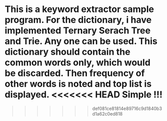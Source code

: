 This is a keyword extractor sample program.
For the dictionary, i have implemented Ternary Serach Tree and Trie.
Any one can be used.
This dictionary should contain the common words only, which would be discarded.
Then frequency of other words is noted and top list is displayed.
<<<<<<< HEAD
Simple !!!
=======

>>>>>>> def081ce81814e89716c9d1840b3d1a62c0ed818
